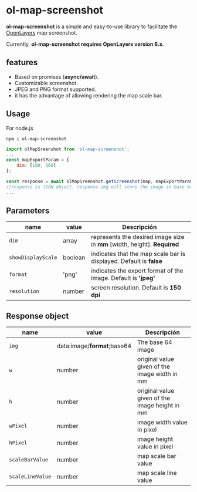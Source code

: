 # ol-map-screenshot
**ol-map-screenshot** is a simple and easy-to-use library to facilitate the [OpenLayers](https://openlayers.org/) map screenshot.

Currently, **ol-map-screenshot requires OpenLayers version 6.x**.

features
--------
  - Based on promises (**async/await**).
  - Customizable screenshot.
  - JPEG and PNG format supported.
  - it has the advantage of allowing rendering the map scale bar.

## Usage ##
For node.js

    npm i ol-map-screenshot

```js
import olMapSreenshot from 'ol-map-screenshot';
...
const mapExportParam = {
    dim: [190, 160]
};

const response = await olMapSreenshot.getScreenshot(map, mapExportParam);
//response is JSON object. response.img will store the image in base 64
...
```

## Parameters ##

| name | value | Descripción |
| --- | --- | --- |
| `dim` | array | represents the desired image size in **mm** [width, height]. **Required** |
| `showDisplayScale` | boolean | indicates that the map scale bar is displayed. Default is **false** |
| `format` | 'png' | indicates the export format of the image. Default is **'jpeg'** |
| `resolution` | number | screen resolution. Default is **150 dpi** |

## Response object ##

| name | value | Descripción |
| --- | --- | --- |
| `img` | data:image/**format**;base64 | The base 64 image |
| `w` | number | original value given of the image width in mm |
| `h` | number | original value given of the image height in mm |
| `wPixel` | number | image width value in pixel |
| `hPixel` | number | image height value in pixel |
| `scaleBarValue` | number | map scale bar value |
| `scaleLineValue` | number | map scale line value |
